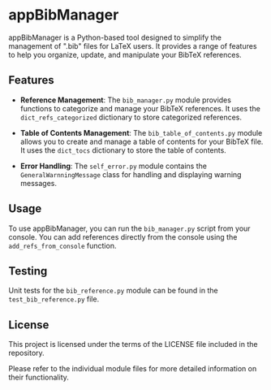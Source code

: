 # appBibManager

appBibManager is a Python-based tool designed to simplify the management of ".bib" files for LaTeX users. It provides a range of features to help you organize, update, and manipulate your BibTeX references.

## Features

- **Reference Management**: The `bib_manager.py` module provides functions to categorize and manage your BibTeX references. It uses the `dict_refs_categorized` dictionary to store categorized references.

- **Table of Contents Management**: The `bib_table_of_contents.py` module allows you to create and manage a table of contents for your BibTeX file. It uses the `dict_tocs` dictionary to store the table of contents.

- **Error Handling**: The `self_error.py` module contains the `GeneralWarnningMessage` class for handling and displaying warning messages.

## Usage

To use appBibManager, you can run the `bib_manager.py` script from your console. You can add references directly from the console using the `add_refs_from_console` function.

## Testing

Unit tests for the `bib_reference.py` module can be found in the `test_bib_reference.py` file.

## License

This project is licensed under the terms of the LICENSE file included in the repository.

Please refer to the individual module files for more detailed information on their functionality.